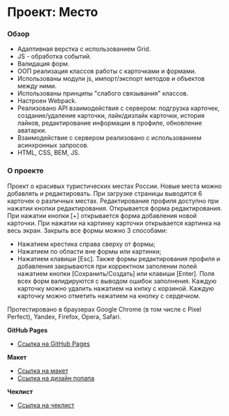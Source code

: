# Проект: Место

### Обзор

* Адаптивная верстка с использованием Grid.
* JS - обработка событий.
* Валидация форм.
* ООП реализация классов работы с карточками и формами.
* Использованы модули js, импорт/экспорт методов и объектов между ними.
* Использованы принципы "слабого связывания" классов.
* Настроен Webpack.
* Реализовано API взаимодействия с сервером: подгрузка карточек, создание/удаление карточки, лайк/дизлайк карточки, история лайков, редактирование информации в профиле, обновление аватарки.
* Взаимодействие с сервером реализовано с использованием асинхронных запросов.
* HTML, CSS, BEM, JS.

### О проекте

Проект о красивых туристических местах России. Новые места можно добавлять и редактировать.
При загрузке страницы выводятся 6 карточек о различных местах.
Редактирование профиля доступно при нажатии кнопки редактирования. Открывается форма редактирования.
При нажатии кнопки [+] открывается форма добавления новой карточки.
При нажатии на картинку карточки открывается картинка на весь экран.
Закрыть все формы можно 3 способами:
* Нажатием крестика справа сверху от формы;
* Нажатием по области вне формы или картинки;
* Нажатием клавиши [Esc].
Также формы редактирования профиля и добавления закрываются при корректном заполении полей нажатием кнопки [Сохранить/Создать] или клавиши [Enter].
Поля всех форм валидируются с выводом ошибок заполнения.
Каждую карточку можно удалить нажатием на кнпку с корзиной.
Каждую карточку можно отметить нажатием на кнопку с сердечком.

Протестировано в браузерах Google Chrome (в том числе с Pixel Perfect), Yandex, Firefox, Opera, Safari.

**GitHub Pages**

* [Ссылка на GitHub Pages](https://dimanpmgit.github.io/mesto/)


**Макет**

* [Ссылка на макет](https://www.figma.com/file/2cn9N9jSkmxD84oJik7xL7/JavaScript.-Sprint-4?node-id=0%3A1)
* [Ссылка на дизайн попапа](https://www.figma.com/file/PSdQFRHoxXJFs2FH8IXViF/JavaScript-9-sprint?node-id=0%3A1)

**Чеклист**

* [Ссылка на чеклист](https://code.s3.yandex.net/web-developer/checklists-pdf/new-program/checklist-9.pdf)